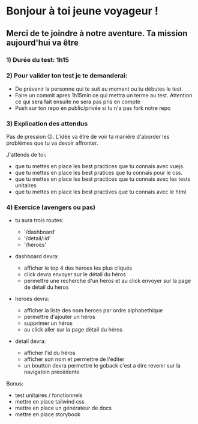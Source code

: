 # Bonjour à toi jeune voyageur !

## Merci de te joindre à notre aventure. Ta mission aujourd'hui va être 

### 1) Durée du test: 1h15

### 2) Pour valider ton test je te demanderai:
- De prévenir la personne qui te suit au moment ou tu débutes le test.
- Faire un commit apres 1h15min ce qui mettra un terme au test. Attention ce qui sera fait ensuite ne sera pas pris en compte
- Push sur ton repo en public/privée si tu n'a pas fork notre repo

### 3) Explication des attendus

Pas de pression :wink:. L'idée va être de voir ta maniêre d'aborder les problèmes que tu va devoir affronter.

J'attends de toi:
- que tu mettes en place les best practices que tu connais avec vuejs.
- que tu mettes en place les best pratices que tu connais pour le css.
- que tu mettes en place les best practices que tu connais avec les tests unitaires
- que tu mettes en place les best practives que tu connais avec le html


### 4) Exercice (avengers ou pas)

- tu aura trois routes:
  - '/dashboard'
  - '/detail/:id'
  - '/heroes'

- dashboard devra:
  - afficher le top 4 des heroes les plus cliqués
  - click devra envoyer sur le détail du héros
  - permettre une recherche d'un heros et au click envoyer sur la page de détail du heros

- heroes devra:
  - afficher la liste des nom heroes par ordre alphabethique 
  - permettre d'ajouter un héros
  - supprimer un héros
  - au click aller sur la page détail du héros

- detail devra:
  - afficher l'id du héros
  - afficher son nom et permettre de l'éditer
  - un boutton devra permettre le goback c'est a dire revenir sur la navigatoin précédente


Bonus:

 -  test unitaires / fonctionnels
 -  mettre en place tailwind css
 -  mettre en place un générateur de docs
 -  mettre en place storybook